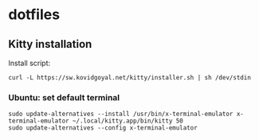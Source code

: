 # dotfiles


## Kitty installation

Install script:
```
curl -L https://sw.kovidgoyal.net/kitty/installer.sh | sh /dev/stdin
```

### Ubuntu: set default terminal
```
sudo update-alternatives --install /usr/bin/x-terminal-emulator x-terminal-emulator ~/.local/kitty.app/bin/kitty 50
sudo update-alternatives --config x-terminal-emulator
```

